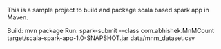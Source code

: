This is a sample project to build and package scala based spark app in Maven.

Build: mvn package
Run: spark-submit --class com.abhishek.MnMCount target/scala-spark-app-1.0-SNAPSHOT.jar data/mnm_dataset.csv
